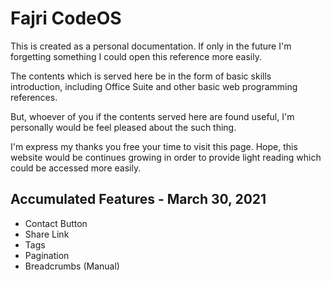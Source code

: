 # Fajri CodeOS

This is created as a personal documentation. If only in the future I'm forgetting something I could open this reference more easily.

The contents which is served here be in the form of basic skills introduction, including Office Suite and other basic web programming references.

But, whoever of you if the contents served here are found useful, I'm personally would be feel pleased about the such thing.

I'm express my thanks you free your time to visit this page. Hope, this website would be continues growing in order to provide light reading which could be accessed more easily.

## Accumulated Features - March 30, 2021
- Contact Button
- Share Link
- Tags
- Pagination
- Breadcrumbs (Manual)